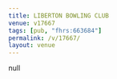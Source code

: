 ```yaml
---
title: LIBERTON BOWLING CLUB
venue: v17667
tags: [pub, "fhrs:663684"]
permalink: /v/17667/
layout: venue
---
```

null